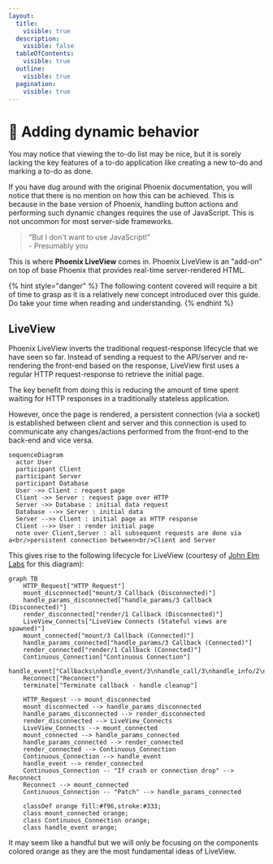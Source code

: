 ```yaml
---
layout:
  title:
    visible: true
  description:
    visible: false
  tableOfContents:
    visible: true
  outline:
    visible: true
  pagination:
    visible: true
---
```


# 🐔 Adding dynamic behavior

You may notice that viewing the to-do list may be nice, but it is sorely lacking the key features of a to-do application like creating a new to-do and marking a to-do as done.

If you have dug around with the original Phoenix documentation, you will notice that there is no mention on how this can be achieved. This is because in the base version of Phoenix, handling button actions and performing such dynamic changes requires the use of JavaScript. This is not uncommon for most server-side frameworks.

> "But I don't want to use JavaScript!"\
> \- Presumably you

This is where **Phoenix LiveView** comes in. Phoenix LiveView is an "add-on" on top of base Phoenix that provides real-time server-rendered HTML.

{% hint style="danger" %}
The following content covered will require a bit of time to grasp as it is a relatively new concept introduced over this guide. Do take your time when reading and understanding.
{% endhint %}

## LiveView

Phoenix LiveView inverts the traditional request-response lifecycle that we have seen so far. Instead of sending a request to the API/server and re-rendering the front-end based on the response, LiveView first uses a regular HTTP request-response to retrieve the initial page.&#x20;

The key benefit from doing this is reducing the amount of time spent waiting for HTTP responses in a traditionally stateless application.

However, once the page is rendered, a persistent connection (via a socket) is established between client and server and this connection is used to communicate any changes/actions performed from the front-end to the back-end and vice versa.

```mermaid
sequenceDiagram
  actor User
  participant Client
  participant Server
  participant Database
  User ->> Client : request page
  Client ->> Server : request page over HTTP
  Server ->> Database : initial data request
  Database -->> Server : initial data
  Server -->> Client : initial page as HTTP response
  Client -->> User : render initial page
  note over Client,Server : all subsequent requests are done via a<br/>persistent connection between<br/>Client and Server 
```

This gives rise to the following lifecycle for LiveView (courtesy of [John Elm Labs](https://johnelmlabs.com/posts/liveview-lifecycle-flow-chart) for this diagram):

```mermaid
graph TB
    HTTP_Request["HTTP Request"]
    mount_disconnected["mount/3 Callback (Disconnected)"]
    handle_params_disconnected["handle_params/3 Callback (Disconnected)"]
    render_disconnected["render/1 Callback (Disconnected)"]
    LiveView_Connects["LiveView Connects (Stateful views are spawned)"]
    mount_connected["mount/3 Callback (Connected)"]
    handle_params_connected["handle_params/3 Callback (Connected)"]
    render_connected["render/1 Callback (Connected)"]
    Continuous_Connection["Continuous Connection"]
    handle_event["Callbacks\nhandle_event/3\nhandle_call/3\nhandle_info/2\nhandle_continue/2\nhandle_cast/2\n"]
    Reconnect["Reconnect"]
    terminate["Terminate callback - handle cleanup"]

    HTTP_Request --> mount_disconnected
    mount_disconnected --> handle_params_disconnected
    handle_params_disconnected --> render_disconnected
    render_disconnected --> LiveView_Connects
    LiveView_Connects --> mount_connected
    mount_connected --> handle_params_connected
    handle_params_connected --> render_connected
    render_connected --> Continuous_Connection
    Continuous_Connection --> handle_event
    handle_event --> render_connected
    Continuous_Connection -- "If crash or connection drop" --> Reconnect
    Reconnect --> mount_connected
    Continuous_Connection -- "Patch" --> handle_params_connected

    classDef orange fill:#f96,stroke:#333;
    class mount_connected orange;
    class Continuous_Connection orange;
    class handle_event orange;
```

It may seem like a handful but we will only be focusing on the components colored orange as they are the most fundamental ideas of LiveView.&#x20;
